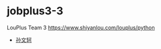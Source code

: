 # jobplus3-3
LouPlus Team 3 https://www.shiyanlou.com/louplus/python

* [孙文轲](https://github.com/sunwenke)

